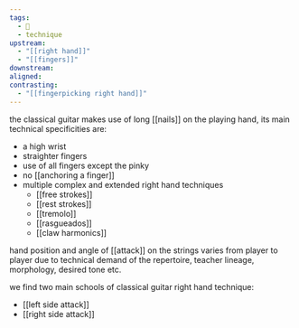 ```yaml
---
tags:
  - 🌱
  - technique
upstream:
  - "[[right hand]]"
  - "[[fingers]]"
downstream: 
aligned: 
contrasting:
  - "[[fingerpicking right hand]]"
---
```

the classical guitar makes use of long [[nails]] on the playing hand, its main technical specificities are:
- a high wrist
- straighter fingers
- use of all fingers except the pinky
- no [[anchoring a finger]]
- multiple complex and extended right hand techniques
	- [[free strokes]]
	- [[rest strokes]]
	- [[tremolo]]
	- [[rasgueados]]
	- [[claw harmonics]]

hand position and angle of [[attack]] on the strings varies from player to player due to technical demand of the repertoire, teacher lineage, morphology, desired tone etc.

we find two main schools of classical guitar right hand technique:
- [[left side attack]]
- [[right side attack]]